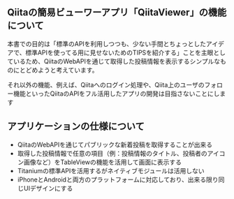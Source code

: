 ## Qiitaの簡易ビューワーアプリ「QiitaViewer」の機能について

本書での目的は「標準のAPIを利用しつつも、少ない手間とちょっとしたアイデアで、標準APIを使ってる用に見せないためのTIPSを紹介する」ことを主眼としているため、QiitaのWebAPIを通じて取得した投稿情報を表示するシンプルなものにとどめようと考えています。

それ以外の機能、例えば、Qiitaへのログイン処理や、Qiita上のユーザのフォロー機能といったQiitaのAPIをフル活用したアプリの開発は目指さないことにします

## アプリケーションの仕様について

- QiitaのWebAPIを通じてパブリックな新着投稿を取得することが出来る
- 取得した投稿情報で任意の項目（例：投稿情報のタイトル、投稿者のアイコン画像など）をTableViewの機能を活用して画面に表示する
- Titaniumの標準APIを活用するがネイティブモジュールは活用しない
- iPhoneとAndroidと両方のプラットフォームに対応しており、出来る限り同じUIデザインにする
